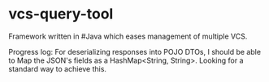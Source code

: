 # vcs-query-tool
Framework written in #Java which eases management of multiple VCS.


Progress log:
For deserializing responses into POJO DTOs, I should be able to Map the JSON's fields as a HashMap<String, String>. Looking for a standard way to achieve this.
